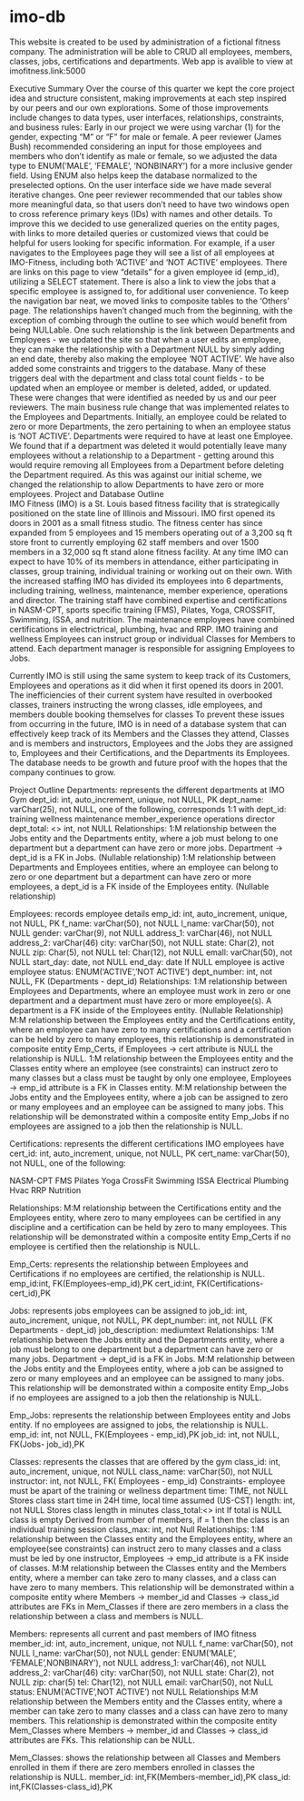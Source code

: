 # imo-db
This website is created to be used by administration of a fictional fitness company. The administration will be able to CRUD all employees, members, classes, jobs, certifications and departments. 
Web app is avalible to view at imofitness.link:5000

Executive Summary
	Over the course of this quarter we kept the core project idea and structure consistent, making improvements at each step inspired by our peers and our own explorations. Some of those improvements include changes to data types, user interfaces, relationships, constraints, and business rules:
	Early in our project we were using varchar (1) for the gender, expecting “M” or “F” for male or female. A peer reviewer (James Bush) recommended considering an input for those employees and members who don’t identify as male or female, so we adjusted the data type to ENUM(‘MALE’, ‘FEMALE’, ‘NONBINARY’) for a more inclusive gender field. Using ENUM also helps keep the database normalized to the preselected options. 
On the user interface side we have made several iterative changes. One peer reviewer recommended that our tables show more meaningful data, so that users don’t need to have two windows open to cross reference primary keys (IDs) with names and other details. To improve this we decided to use generalized queries on the entity pages, with links to more detailed queries or customized views that could be helpful for users looking for specific information. For example, if a user navigates to the Employees page they will see a list of all employees at IMO-Fitness, including both ‘ACTIVE’ and ‘NOT ACTIVE’ employees. There are links on this page to view “details” for a given employee id (emp_id), utilizing a SELECT statement. There is also a link to view the jobs that a specific employee is assigned to, for additional user convenience. To keep the navigation bar neat, we moved links to composite tables to the ‘Others’ page. 
The relationships haven’t changed much from the beginning, with the exception of combing through the outline to see which would benefit from being NULLable. One such relationship is the link between Departments and Employees - we updated the site so that when a user edits an employee, they can make the relationship with a Department NULL by simply adding an end date, thereby also making the employee ‘NOT ACTIVE’. We have also added some constraints and triggers to the database. Many of these triggers deal with the department and class total count fields - to be updated when an employee or member is deleted, added, or updated. These were changes that were identified as needed by us and our peer reviewers. 
The main business rule change that was implemented relates to the Employees and Departments. Initially, an employee could be related to zero or more Departments, the zero pertaining to when an employee status is ‘NOT ACTIVE’. Departments were required to have at least one Employee. We found that if a department was deleted it would potentially leave many employees without a relationship to a Department - getting around this would require removing all Employees from a Department before deleting the Department required. As this was against our initial scheme, we changed the relationship to allow Departments to have zero or more employees. 
Project and Database Outline								
	IMO Fitness (IMO) is a St. Louis based fitness facility that is strategically positioned on the state line of Illinois and Missouri. IMO first opened its doors in 2001 as a small fitness studio. The fitness center has since expanded from 5 employees and 15 members operating out of a 3,200 sq ft store front to currently employing 62 staff members and over 1500 members in a 32,000 sq ft stand alone fitness facility. At any time IMO can expect to have 10% of its members in attendance, either participating in classes, group training, individual training or working out on their own. With the increased staffing IMO has divided its employees into 6 departments, including training, wellness, maintenance, member experience, operations and director. The training staff have combined expertise and certifications in NASM-CPT, sports specific training (FMS), Pilates, Yoga, CROSSFIT, Swimming, ISSA, and nutrition. The maintenance employees have combined certifications in electrictrical, plumbing, hvac and RRP. IMO training and wellness Employees can instruct group or individual Classes for Members to attend. Each department manager is responsible for assigning Employees to Jobs. 

Currently IMO is still using the same system to keep track of its Customers, Employees and operations as it did when it first opened its doors in 2001. The inefficiencies of their current system have resulted in overbooked classes, trainers instructing the wrong classes, idle employees, and members double booking themselves for classes To prevent these issues from occurring in the future, IMO is in need of a database system that can effectively keep track of its Members and the Classes they attend, Classes and is members and instructors, Employees and the Jobs they are assigned to, Employees and their Certifications, and the Departments its Employees. The database needs to be growth and future proof with the hopes that the company continues to grow. 


Project Outline 
Departments: represents the different departments at IMO Gym
dept_id: int, auto_increment, unique, not NULL, PK
dept_name: varChar(25), not NULL, one of the following, corresponds 1:1 with dept_id:
training
wellness
maintenance
member_experience
operations
director
dept_total: <<derived from Employees>> int, not NULL
Relationships:
1:M relationship between the Jobs entity and the Departments entity, where a job must belong to one department but a department can have zero or more jobs. Department → dept_id is a  FK in Jobs. (Nullable relationship)
1:M relationship between Departments and Employees entities, where an employee can belong to zero or one department but a department can have zero or more employees, a dept_id is a FK inside of the Employees entity. (Nullable relationship)

Employees: records employee details
emp_id: int, auto_increment, unique, not NULL, PK
f_name: varChar(50), not NULL
l_name: varChar(50), not NULL
gender: varChar(9), not NULL
address_1: varChar(46), not NULL
address_2: varChar(46)
city: varChar(50), not NULL
state: Char(2), not NULL
zip:  Char(5), not NULL
tel: Char(12), not NULL
emall: varChar(50), not NULL
start_day: date, not NULL
end_day: date
If NULL employee is active employee
status: ENUM(‘ACTIVE’,’NOT ACTIVE’)
dept_number: int, not NULL, FK (Departments - dept_id)
Relationships: 
1:M relationship between Employees and Departments, where an employee must work in zero or one department and a department must have zero or more employee(s). A department is a FK inside of the Employees entity. (Nullable Relationship)
M:M relationship between the Employees entity and the Certifications entity, where an employee can have zero to many certifications and a certification can be held by zero to many employees, this relationship is demonstrated in composite entity Emp_Certs, if Employees → cert attribute is NULL the relationship is NULL.
1:M relationship between the Employees entity and the Classes entity where an employee (see constraints) can instruct zero to many classes but a class must  be taught by only one employee, Employees → emp_id attribute is a FK in Classes entity.
M:M relationship between the Jobs entity and the Employees entity, where a job can be assigned to zero or many employees and an employee can be assigned to many jobs. This relationship will be demonstrated within a composite entity Emp_Jobs if no employees are assigned to a job then the relationship is NULL.

Certifications: represents the different certifications IMO employees have
cert_id: int, auto_increment, unique, not NULL, PK
cert_name: varChar(50), not NULL, one of the following:


NASM-CPT
FMS
Pilates
Yoga
CrossFit
Swimming
ISSA
Electrical
Plumbing
Hvac
RRP
Nutrition


Relationships:
M:M relationship between the Certifications entity and the Employees entity, where zero to many employees can be certified in any discipline and a certification can be held by zero to many employees. This relationship will be demonstrated within a composite entity Emp_Certs if no employee is certified then the relationship is NULL. 

Emp_Certs: represents the relationship between Employees and Certifications if no employees are certified, the relationship is NULL.
emp_id:int, FK(Employees-emp_id),PK
cert_id:int, FK(Certifications-cert_id),PK

Jobs: represents jobs employees can be assigned to
job_id: int, auto_increment, unique, not NULL, PK
dept_number: int, not NULL (FK Departments - dept_id)
job_description: mediumtext 
Relationships:
1:M relationship between the Jobs entity and the Departments entity, where a job must belong to one department but a department can have zero or many jobs. Department → dept_id is  a FK in Jobs.
M:M relationship between the Jobs entity and the Employees entity, where a job can be assigned to zero or many employees and an employee can be assigned to many jobs. This relationship will be demonstrated within a composite entity Emp_Jobs if no employees are assigned to a job then the relationship is NULL.

Emp_Jobs: represents the relationship between Employees entity and Jobs entity. If no employees are assigned to jobs, the relationship is NULL.
emp_id: int, not NULL, FK(Employees - emp_id),PK
job_id: int, not NULL, FK(Jobs- job_id),PK

Classes: represents the classes that are offered by the gym
class_id: int, auto_increment, unique, not NULL
class_name: varChar(50), not NULL
instructor: int, not NULL, FK( Employees - emp_id)
Constraints- employee must be apart of the training or wellness department
time: TIME, not NULL
Stores class start time in 24H time, local time assumed (US-CST)
length: int, not NULL
Stores class length in minutes
class_total:<<derived from Members>> int
If total is NULL class is empty
Derived from number of members, if = 1 then the class is an individual training session
class_max: int, not Null
Relationships:
1:M relationship between the Classes entity and the Employees entity, where an employee(see constraints) can instruct zero to many classes and a class must be led by one instructor, Employees → emp_id attribute is a FK inside of classes.
M:M relationship between the Classes entity and the Members entity, where a member can take zero to many classes, and a class can have zero to many members. This relationship will be demonstrated within a composite entity where Members → member_id and Classes → class_id attributes are FKs in Mem_Classes if there are zero members in a class the relationship between a class and members is NULL. 

Members: represents all current and past members of IMO fitness
member_id: int, auto_increment, unique, not NULL
f_name: varChar(50), not NULL
l_name: varChar(50), not NULL
gender:  ENUM(‘MALE’, ‘FEMALE’,NONBINARY’), not NULL
address_1: varChar(46), not NULL
address_2: varChar(46)
city: varChar(50), not NULL
state: Char(2), not NULL
zip:  char(5)
tel: Char(12), not NULL
email: varChar(50), not NuLL
status: ENUM(‘ACTIVE’,NOT ACTIVE’) not NULL
Relationships
M:M relationship between the Members entity and the Classes entity, where a member can take zero to many classes and a class can have zero to many members. This relationship is demonstrated within the composite entity Mem_Classes where Members →  member_id and Classes → class_id attributes are FKs. This relationship can be NULL. 

Mem_Classes: shows the relationship between all Classes and Members enrolled in them if there are zero members enrolled in classes the relationship is NULL.
member_id: int,FK(Members-member_id),PK
class_id: int,FK(Classes-class_id),PK
